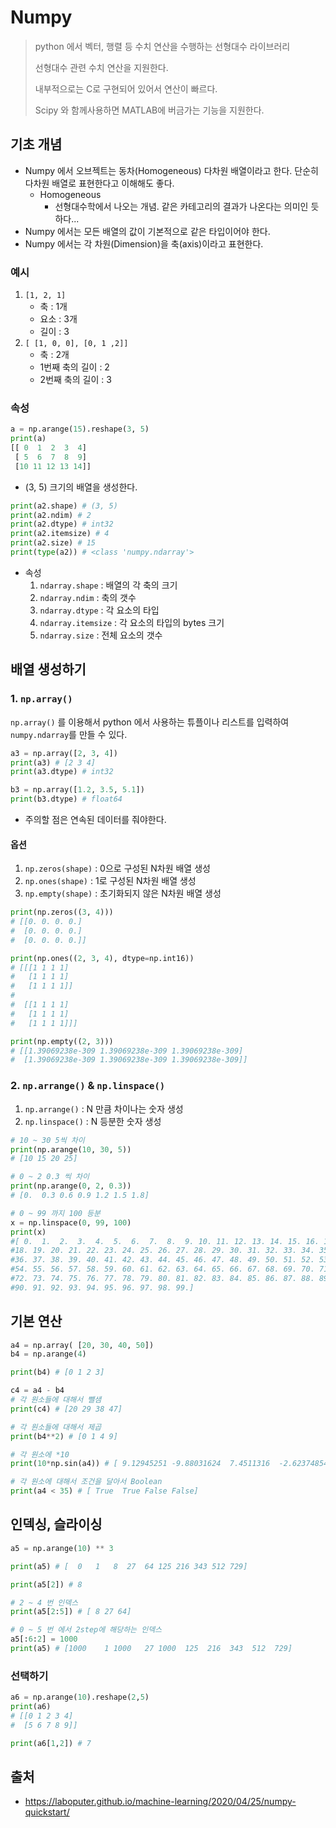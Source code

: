 # Numpy

> python 에서 벡터, 행렬 등 수치 연산을 수행하는 선형대수 라이브러리
>
> 선형대수 관련 수치 연산을 지원한다.
>
> 내부적으로는 C로 구현되어 있어서 연산이 빠르다.
>
> Scipy 와 함께사용하면 MATLAB에 버금가는 기능을 지원한다.



## 기초 개념

- Numpy 에서 오브젝트는 동차(Homogeneous) 다차원 배열이라고 한다.
  단순히 다차원 배열로 표현한다고 이해해도 좋다.
  - Homogeneous
    - 선형대수학에서 나오는 개념.
      같은 카테고리의 결과가 나온다는 의미인 듯 하다...
- Numpy 에서는 모든 배열의 값이 기본적으로 같은 타입이어야 한다.
- Numpy 에서는 각 차원(Dimension)을 축(axis)이라고 표현한다.



### 예시

1. `[1, 2, 1]`
   - 축 : 1개
   - 요소 : 3개
   - 길이 : 3
2. `[ [1, 0, 0],
   [0, 1 ,2]]`
   - 축 : 2개
   - 1번째 축의 길이 : 2
   - 2번째 축의 길이 : 3



### 속성

```python
a = np.arange(15).reshape(3, 5)
print(a)
[[ 0  1  2  3  4]
 [ 5  6  7  8  9]
 [10 11 12 13 14]]
```

- (3, 5) 크기의 배열을 생성한다.



```python
print(a2.shape) # (3, 5)
print(a2.ndim) # 2
print(a2.dtype) # int32
print(a2.itemsize) # 4
print(a2.size) # 15
print(type(a2)) # <class 'numpy.ndarray'>
```

- 속성
  1. `ndarray.shape` : 배열의 각 축의 크기
  2. `ndarray.ndim` : 축의 갯수
  3. `ndarray.dtype` : 각 요소의 타입
  4. `ndarray.itemsize` : 각 요소의 타입의 bytes 크기
  5. `ndarray.size` : 전체 요소의 갯수



## 배열 생성하기

### 1. `np.array()`

`np.array()` 를 이용해서 python 에서 사용하는 튜플이나 리스트를 입력하여 `numpy.ndarray`를 만들 수 있다.

```python
a3 = np.array([2, 3, 4])
print(a3) # [2 3 4]
print(a3.dtype) # int32

b3 = np.array([1.2, 3.5, 5.1])
print(b3.dtype) # float64
```

- 주의할 점은 연속된 데이터를 줘야한다.



#### 옵션

1. `np.zeros(shape)` : 0으로 구성된 N차원 배열 생성
2. `np.ones(shape)` : 1로 구성된 N차원 배열 생성
3. `np.empty(shape)` : 초기화되지 않은 N차원 배열 생성



```python
print(np.zeros((3, 4)))
# [[0. 0. 0. 0.]
#  [0. 0. 0. 0.]
#  [0. 0. 0. 0.]]

print(np.ones((2, 3, 4), dtype=np.int16))
# [[[1 1 1 1]
#   [1 1 1 1]
#   [1 1 1 1]]
#
#  [[1 1 1 1]
#   [1 1 1 1]
#   [1 1 1 1]]]

print(np.empty((2, 3)))
# [[1.39069238e-309 1.39069238e-309 1.39069238e-309]
#  [1.39069238e-309 1.39069238e-309 1.39069238e-309]]
```



### 2. `np.arrange()` & `np.linspace()`

1. `np.arrange()` : N 만큼 차이나는 숫자 생성
2. `np.linspace()` : N 등분한 숫자 생성



```python
# 10 ~ 30 5씩 차이
print(np.arange(10, 30, 5))
# [10 15 20 25]

# 0 ~ 2 0.3 씩 차이
print(np.arange(0, 2, 0.3))
# [0.  0.3 0.6 0.9 1.2 1.5 1.8]

# 0 ~ 99 까지 100 등분
x = np.linspace(0, 99, 100)
print(x)
#[ 0.  1.  2.  3.  4.  5.  6.  7.  8.  9. 10. 11. 12. 13. 14. 15. 16. 17.
#18. 19. 20. 21. 22. 23. 24. 25. 26. 27. 28. 29. 30. 31. 32. 33. 34. 35.
#36. 37. 38. 39. 40. 41. 42. 43. 44. 45. 46. 47. 48. 49. 50. 51. 52. 53.
#54. 55. 56. 57. 58. 59. 60. 61. 62. 63. 64. 65. 66. 67. 68. 69. 70. 71.
#72. 73. 74. 75. 76. 77. 78. 79. 80. 81. 82. 83. 84. 85. 86. 87. 88. 89.
#90. 91. 92. 93. 94. 95. 96. 97. 98. 99.]
```



## 기본 연산

```python
a4 = np.array( [20, 30, 40, 50])
b4 = np.arange(4)

print(b4) # [0 1 2 3]

c4 = a4 - b4
# 각 원소들에 대해서 뺄샘
print(c4) # [20 29 38 47]

# 각 원소들에 대해서 제곱
print(b4**2) # [0 1 4 9]

# 각 원소에 *10
print(10*np.sin(a4)) # [ 9.12945251 -9.88031624  7.4511316  -2.62374854]

# 각 원소에 대해서 조건을 달아서 Boolean
print(a4 < 35) # [ True  True False False]
```





## 인덱싱, 슬라이싱

```python
a5 = np.arange(10) ** 3

print(a5) # [  0   1   8  27  64 125 216 343 512 729]

print(a5[2]) # 8

# 2 ~ 4 번 인덱스
print(a5[2:5]) # [ 8 27 64]

# 0 ~ 5 번 에서 2step에 해당하는 인덱스
a5[:6:2] = 1000
print(a5) # [1000    1 1000   27 1000  125  216  343  512  729]
```





### 선택하기

```python
a6 = np.arange(10).reshape(2,5)
print(a6)
# [[0 1 2 3 4]
#  [5 6 7 8 9]]

print(a6[1,2]) # 7
```



## 출처

- https://laboputer.github.io/machine-learning/2020/04/25/numpy-quickstart/
